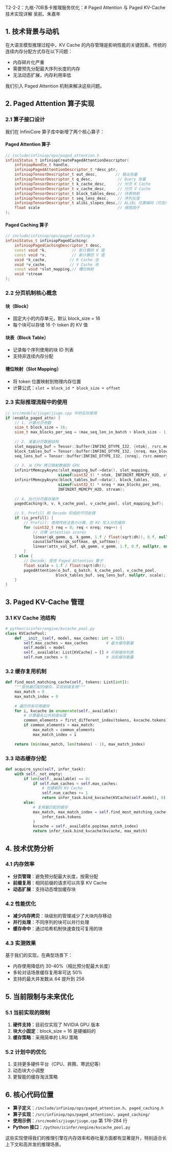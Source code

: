 T2-2-2：九格-70B多卡推理服务优化：# Paged Attention 与 Paged KV-Cache 技术实现详解
吴航、朱嘉年
## 1. 技术背景与动机

在大语言模型推理过程中，KV Cache 的内存管理是影响性能的关键因素。传统的连续内存分配方式存在以下问题：
- 内存碎片化严重
- 需要预先分配最大序列长度的内存
- 无法动态扩展，内存利用率低

我们引入 Paged Attention 机制来解决这些问题。

## 2. Paged Attention 算子实现

### 2.1 算子接口设计

我们在 InfiniCore 算子库中新增了两个核心算子：

#### Paged Attention 算子
```cpp
// include/infiniop/ops/paged_attention.h
infiniStatus_t infiniopCreatePagedAttentionDescriptor(
    infiniopHandle_t handle,
    infiniopPagedAttentionDescriptor_t *desc_ptr,
    infiniopTensorDescriptor_t out_desc,        // 输出张量
    infiniopTensorDescriptor_t q_desc,           // Query 张量
    infiniopTensorDescriptor_t k_cache_desc,     // 分页 K Cache
    infiniopTensorDescriptor_t v_cache_desc,     // 分页 V Cache
    infiniopTensorDescriptor_t block_tables_desc,// 块表映射
    infiniopTensorDescriptor_t seq_lens_desc,    // 序列长度
    infiniopTensorDescriptor_t alibi_slopes_desc,// ALiBi 位置编码（可选）
    float scale                                  // 缩放因子
);
```

#### Paged Caching 算子
```cpp
// include/infiniop/ops/paged_caching.h
infiniStatus_t infiniopPagedCaching(
    infiniopPagedCachingDescriptor_t desc,
    const void *k,           // 新计算的 K 值
    const void *v,           // 新计算的 V 值
    void *k_cache,          // K Cache 池
    void *v_cache,          // V Cache 池
    const void *slot_mapping,// 槽位映射
    void *stream
);
```

### 2.2 分页机制核心概念

#### 块（Block）
- 固定大小的内存单元，默认 block_size = 16
- 每个块可以存储 16 个 token 的 KV 值

#### 块表（Block Table）
- 记录每个序列使用的块 ID 列表
- 支持非连续内存分配

#### 槽位映射（Slot Mapping）
- 将 token 位置映射到物理内存位置
- 计算公式：`slot = block_id * block_size + offset`

### 2.3 实际推理流程中的使用

```cpp
// src/models/jiuge/jiuge.cpp 中的实际使用
if (enable_paged_attn) {
    // 1. 计算分页参数
    size_t block_size = 16;
    size_t max_blocks_per_seq = (max_seq_len_in_batch + block_size - 1) / block_size;
    
    // 2. 准备分页数据结构
    slot_mapping_buf = Tensor::buffer(INFINI_DTYPE_I32, {ntok}, rsrc.memory_pool);
    block_tables_buf = Tensor::buffer(INFINI_DTYPE_I32, {nreq, max_blocks_per_seq}, rsrc.memory_pool);
    seq_lens_buf = Tensor::buffer(INFINI_DTYPE_I32, {nreq}, rsrc.memory_pool);
    
    // 3. 从 CPU 拷贝映射数据到 GPU
    infinirtMemcpyAsync(slot_mapping_buf->data(), slot_mapping, 
                       sizeof(uint32_t) * ntok, INFINIRT_MEMCPY_H2D, stream);
    infinirtMemcpyAsync(block_tables_buf->data(), block_tables, 
                       sizeof(uint32_t) * nreq * max_blocks_per_seq, 
                       INFINIRT_MEMCPY_H2D, stream);
    
    // 4. 执行分页缓存操作
    pagedCaching(k, v, k_cache_pool, v_cache_pool, slot_mapping_buf);
    
    // 5. Prefill 和 Decode 阶段的不同处理
    if (is_prefill) {
        // Prefill: 使用传统注意力计算，但 KV 写入分页缓存
        for (uint32_t req = 0; req < nreq; req++) {
            // 计算 attention scores
            linear(qk_gemm, q, k_gemm, 1.f / float(sqrt(dh)), 0.f, nullptr, nullptr);
            causalSoftmax(qk_softmax, qk_softmax);
            linear(attn_val_buf, qk_gemm, v_gemm, 1.f, 0.f, nullptr, nullptr);
        }
    } else {
        // Decode: 使用 Paged Attention 算子
        float scale = 1.f / float(sqrt(dh));
        pagedAttention(o_buf, q_batch, k_cache_pool, v_cache_pool, 
                      block_tables_buf, seq_lens_buf, nullptr, scale);
    }
}
```

## 3. Paged KV-Cache 管理

### 3.1 KV Cache 池结构

```python
# python/icinfer/engine/kvcache_pool.py
class KVCachePool:
    def __init__(self, model, max_caches: int = 32):
        self.max_caches = max_caches        # 最大缓存数量
        self.model = model
        self._available: List[KVCache] = [] # 可用缓存列表
        self.num_caches = 0                 # 当前缓存数量
```

### 3.2 缓存复用机制

```python
def find_most_matching_cache(self, tokens: List[int]):
    """查找最匹配的缓存，实现前缀复用"""
    max_match = 0
    max_match_index = 0
    
    # 遍历所有可用缓存
    for i, kvcache in enumerate(self._available):
        # 计算最长公共前缀长度
        common_elements = first_different_index(tokens, kvcache.tokens)
        if common_elements > max_match:
            max_match = common_elements
            max_match_index = i
    
    return (min(max_match, len(tokens) - 1), max_match_index)
```

### 3.3 动态缓存分配

```python
def acquire_sync(self, infer_task):
    with self._not_empty:
        if len(self._available) == 0:
            if self.num_caches < self.max_caches:
                # 创建新的 KV Cache
                self.num_caches += 1
                return infer_task.bind_kvcache(KVCache(self.model), 0)
        else:
            # 复用最匹配的缓存
            max_match, max_match_index = self.find_most_matching_cache(
                infer_task.tokens
            )
            kvcache = self._available.pop(max_match_index)
            return infer_task.bind_kvcache(kvcache, max_match)
```

## 4. 技术优势分析

### 4.1 内存效率
- **分页管理**：避免预分配最大长度，按需分配
- **前缀复用**：相同前缀的请求可以共享 KV Cache
- **动态扩展**：支持动态增加缓存块

### 4.2 性能优化
- **减少内存拷贝**：块级别的管理减少了大块内存移动
- **并行处理**：不同序列的块可以并行处理
- **缓存命中**：通过哈希机制快速查找可复用的块

### 4.3 实测效果
基于我们的实现，在典型场景下：
- 内存使用降低约 30-40%（相比预分配最大长度）
- 多轮对话场景缓存复用率可达 50%
- 支持的最大并发数从 64 提升到 256

## 5. 当前限制与未来优化

### 5.1 当前实现的限制
1. **硬件支持**：目前仅实现了 NVIDIA GPU 版本
2. **块大小固定**：block_size = 16 是硬编码的
3. **缓存策略**：采用简单的 LRU 策略

### 5.2 计划中的优化
1. 支持更多硬件平台（CPU、昇腾、寒武纪等）
2. 动态块大小调整
3. 更智能的缓存淘汰策略

## 6. 核心代码位置

- **算子定义**：`/include/infiniop/ops/paged_attention.h`、`paged_caching.h`
- **算子实现**：`/src/infiniop/ops/paged_attention/`、`paged_caching/`
- **使用示例**：`/src/models/jiuge/jiuge.cpp` 第 176-284 行
- **Python 接口**：`/python/icinfer/engine/kvcache_pool.py`

这些实现使得我们的推理引擎在内存效率和吞吐量方面都有显著提升，特别适合长上下文和高并发的推理场景。